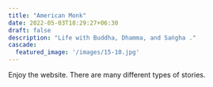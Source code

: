 ```yaml
---
title: "American Monk"
date: 2022-05-03T18:29:27+06:30
draft: false
description: "Life with Buddha, Dhamma, and Saṅgha ."
cascade:
  featured_image: '/images/15-10.jpg'
---
```



Enjoy the website.  There are many different types of stories.
